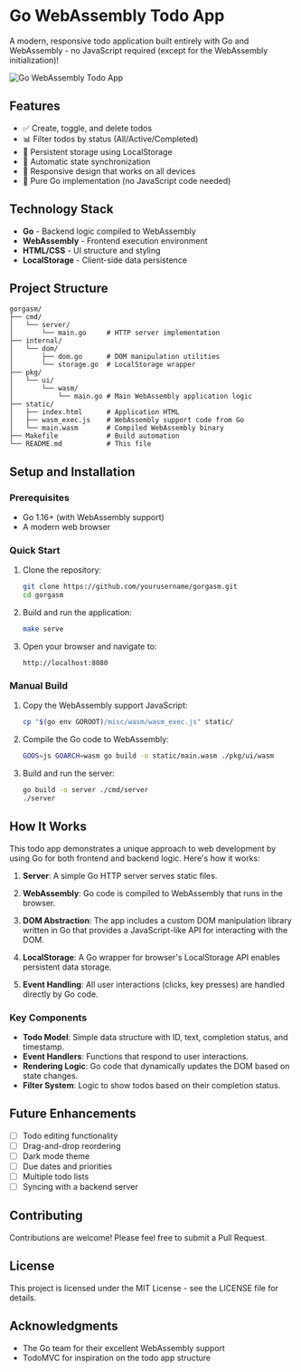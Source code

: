 # Go WebAssembly Todo App

A modern, responsive todo application built entirely with Go and WebAssembly - no JavaScript required (except for the
WebAssembly initialization)!

![Go WebAssembly Todo App](https://github.com/user-attachments/assets/8fefad85-8967-4c46-8d5a-4011f4f05554)

## Features

- ✅ Create, toggle, and delete todos
- 📊 Filter todos by status (All/Active/Completed)
- 💾 Persistent storage using LocalStorage
- 🔄 Automatic state synchronization
- 📱 Responsive design that works on all devices
- 🚀 Pure Go implementation (no JavaScript code needed)

## Technology Stack

- **Go** - Backend logic compiled to WebAssembly
- **WebAssembly** - Frontend execution environment
- **HTML/CSS** - UI structure and styling
- **LocalStorage** - Client-side data persistence

## Project Structure

```
gorgasm/
├── cmd/
│   └── server/
│       └── main.go     # HTTP server implementation
├── internal/
│   └── dom/
│       ├── dom.go      # DOM manipulation utilities
│       └── storage.go  # LocalStorage wrapper
├── pkg/
│   └── ui/
│       └── wasm/
│           └── main.go # Main WebAssembly application logic
├── static/
│   ├── index.html      # Application HTML
│   ├── wasm_exec.js    # WebAssembly support code from Go
│   └── main.wasm       # Compiled WebAssembly binary
├── Makefile            # Build automation
└── README.md           # This file
```

## Setup and Installation

### Prerequisites

- Go 1.16+ (with WebAssembly support)
- A modern web browser

### Quick Start

1. Clone the repository:
   ```bash
   git clone https://github.com/yourusername/gorgasm.git
   cd gorgasm
   ```

2. Build and run the application:
   ```bash
   make serve
   ```

3. Open your browser and navigate to:
   ```
   http://localhost:8080
   ```

### Manual Build

1. Copy the WebAssembly support JavaScript:
   ```bash
   cp "$(go env GOROOT)/misc/wasm/wasm_exec.js" static/
   ```

2. Compile the Go code to WebAssembly:
   ```bash
   GOOS=js GOARCH=wasm go build -o static/main.wasm ./pkg/ui/wasm
   ```

3. Build and run the server:
   ```bash
   go build -o server ./cmd/server
   ./server
   ```

## How It Works

This todo app demonstrates a unique approach to web development by using Go for both frontend and backend logic. Here's
how it works:

1. **Server**: A simple Go HTTP server serves static files.

2. **WebAssembly**: Go code is compiled to WebAssembly that runs in the browser.

3. **DOM Abstraction**: The app includes a custom DOM manipulation library written in Go that provides a JavaScript-like
   API for interacting with the DOM.

4. **LocalStorage**: A Go wrapper for browser's LocalStorage API enables persistent data storage.

5. **Event Handling**: All user interactions (clicks, key presses) are handled directly by Go code.

### Key Components

- **Todo Model**: Simple data structure with ID, text, completion status, and timestamp.
- **Event Handlers**: Functions that respond to user interactions.
- **Rendering Logic**: Go code that dynamically updates the DOM based on state changes.
- **Filter System**: Logic to show todos based on their completion status.

## Future Enhancements

- [ ] Todo editing functionality
- [ ] Drag-and-drop reordering
- [ ] Dark mode theme
- [ ] Due dates and priorities
- [ ] Multiple todo lists
- [ ] Syncing with a backend server

## Contributing

Contributions are welcome! Please feel free to submit a Pull Request.

## License

This project is licensed under the MIT License - see the LICENSE file for details.

## Acknowledgments

- The Go team for their excellent WebAssembly support
- TodoMVC for inspiration on the todo app structure
